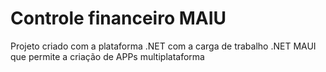 # Controle financeiro MAIU

Projeto criado com a plataforma .NET com a carga de trabalho  .NET MAUI que permite a criação de APPs multiplataforma

